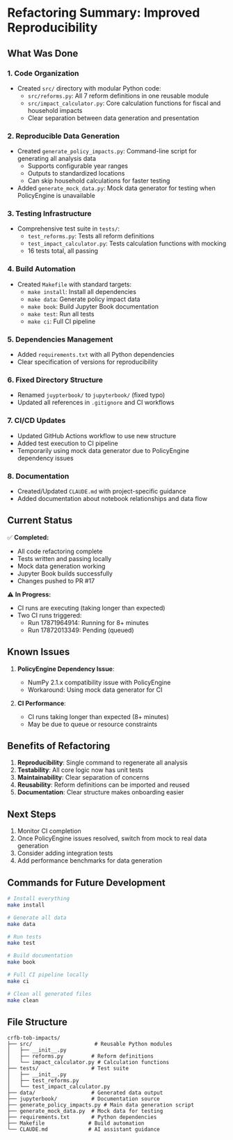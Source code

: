 # Refactoring Summary: Improved Reproducibility

## What Was Done

### 1. **Code Organization**
- Created `src/` directory with modular Python code:
  - `src/reforms.py`: All 7 reform definitions in one reusable module
  - `src/impact_calculator.py`: Core calculation functions for fiscal and household impacts
  - Clear separation between data generation and presentation

### 2. **Reproducible Data Generation**
- Created `generate_policy_impacts.py`: Command-line script for generating all analysis data
  - Supports configurable year ranges
  - Outputs to standardized locations
  - Can skip household calculations for faster testing
- Added `generate_mock_data.py`: Mock data generator for testing when PolicyEngine is unavailable

### 3. **Testing Infrastructure**
- Comprehensive test suite in `tests/`:
  - `test_reforms.py`: Tests all reform definitions
  - `test_impact_calculator.py`: Tests calculation functions with mocking
  - 16 tests total, all passing

### 4. **Build Automation**
- Created `Makefile` with standard targets:
  - `make install`: Install all dependencies
  - `make data`: Generate policy impact data
  - `make book`: Build Jupyter Book documentation
  - `make test`: Run all tests
  - `make ci`: Full CI pipeline

### 5. **Dependencies Management**
- Added `requirements.txt` with all Python dependencies
- Clear specification of versions for reproducibility

### 6. **Fixed Directory Structure**
- Renamed `juypterbook/` to `jupyterbook/` (fixed typo)
- Updated all references in `.gitignore` and CI workflows

### 7. **CI/CD Updates**
- Updated GitHub Actions workflow to use new structure
- Added test execution to CI pipeline
- Temporarily using mock data generator due to PolicyEngine dependency issues

### 8. **Documentation**
- Created/Updated `CLAUDE.md` with project-specific guidance
- Added documentation about notebook relationships and data flow

## Current Status

✅ **Completed:**
- All code refactoring complete
- Tests written and passing locally
- Mock data generation working
- Jupyter Book builds successfully
- Changes pushed to PR #17

⚠️ **In Progress:**
- CI runs are executing (taking longer than expected)
- Two CI runs triggered:
  - Run 17871964914: Running for 8+ minutes
  - Run 17872013349: Pending (queued)

## Known Issues

1. **PolicyEngine Dependency Issue**:
   - NumPy 2.1.x compatibility issue with PolicyEngine
   - Workaround: Using mock data generator for CI

2. **CI Performance**:
   - CI runs taking longer than expected (8+ minutes)
   - May be due to queue or resource constraints

## Benefits of Refactoring

1. **Reproducibility**: Single command to regenerate all analysis
2. **Testability**: All core logic now has unit tests
3. **Maintainability**: Clear separation of concerns
4. **Reusability**: Reform definitions can be imported and reused
5. **Documentation**: Clear structure makes onboarding easier

## Next Steps

1. Monitor CI completion
2. Once PolicyEngine issues resolved, switch from mock to real data generation
3. Consider adding integration tests
4. Add performance benchmarks for data generation

## Commands for Future Development

```bash
# Install everything
make install

# Generate all data
make data

# Run tests
make test

# Build documentation
make book

# Full CI pipeline locally
make ci

# Clean all generated files
make clean
```

## File Structure
```
crfb-tob-impacts/
├── src/                    # Reusable Python modules
│   ├── __init__.py
│   ├── reforms.py         # Reform definitions
│   └── impact_calculator.py # Calculation functions
├── tests/                 # Test suite
│   ├── __init__.py
│   ├── test_reforms.py
│   └── test_impact_calculator.py
├── data/                  # Generated data output
├── jupyterbook/           # Documentation source
├── generate_policy_impacts.py # Main data generation script
├── generate_mock_data.py  # Mock data for testing
├── requirements.txt       # Python dependencies
├── Makefile              # Build automation
└── CLAUDE.md             # AI assistant guidance
```